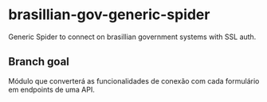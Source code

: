 # brasillian-gov-generic-spider
Generic Spider to connect on brasillian government systems with SSL auth.

## Branch goal
Módulo que converterá as funcionalidades de conexão com cada formulário em endpoints de uma API.

